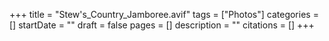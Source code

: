 +++
title = "Stew's_Country_Jamboree.avif"
tags = ["Photos"]
categories = []
startDate = ""
draft = false
pages = []
description = ""
citations = []
+++
